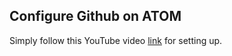 
## Configure Github on ATOM

Simply follow this YouTube video [link](https://www.youtube.com/watch?v=7au7l1qa2so) for setting up.
